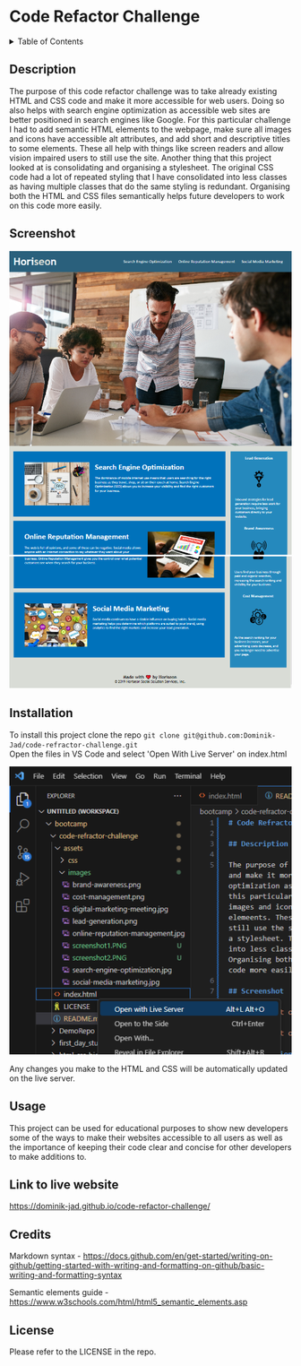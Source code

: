 # Code Refactor Challenge


<details>
  <summary>Table of Contents</summary>
  <ol>
    <li><a href="#Description">Description</a></li>
    <li><a href="#Screenshot">Screenshot</a></li>
    <li><a href="#Installation ">Installation</a></li>
    <li><a href="#Usage">Usage</a></li>
    <li><a href="#Link to live website">Link to live website</a></li>
    <li><a href="#Credits">Credits</a></li>
    <li><a href="#License">License</a></li>
  </ol>
</details>


## Description


The purpose of this code refactor challenge was to take already existing HTML and CSS code and make it more accessible for web users. Doing so also helps with search engine optimization as accessible web sites are better positioned in search engines like Google. For this particular challenge I had to add semantic HTML elements to the webpage, make sure all images and icons have accessible alt attributes, and add short and descriptive titles to some elements. These all help with things like screen readers and allow vision impaired users to still use the site. Another thing that this project looked at is consolidating and organising a stylesheet. The original CSS code had a lot of repeated styling that I have consolidated into less classes as having multiple classes that do the same styling is redundant. Organising both the HTML and CSS files semantically helps future developers to work on this code more easily.


## Screenshot


![Screenshot of the first part website used for this challenge](./assets/images/screenshot1.PNG)
![Screenshot of the second part used for this challenge](./assets/images/screenshot2.PNG)


## Installation


To install this project clone the repo
    ```
    git clone git@github.com:Dominik-Jad/code-refractor-challenge.git
    ```
    <br>
Open the files in VS Code and select 'Open With Live Server' on index.html


![Screenshot of vs code with open with live server option open](./assets/images/run-on-live-server.png)


Any changes you make to the HTML and CSS will be automatically updated on the live server.


## Usage


This project can be used for educational purposes to show new developers some of the ways to make their websites accessible to all users as well as the importance of keeping their code clear and concise for other developers to make additions to.


## Link to live website


https://dominik-jad.github.io/code-refactor-challenge/


## Credits
Markdown syntax - https://docs.github.com/en/get-started/writing-on-github/getting-started-with-writing-and-formatting-on-github/basic-writing-and-formatting-syntax
<br>


Semantic elements guide - https://www.w3schools.com/html/html5_semantic_elements.asp


## License


Please refer to the LICENSE in the repo.
